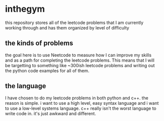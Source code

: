 # inthegym
this repository stores all of the leetcode problems that I am currently working through and has them organized by level of difficulty

## the kinds of problems
the goal here is to use Neetcode to measure how I can improve my skills and as a path for completing the leetcode problems. This means that I will be targetting to something like ~300ish leetcode problems and writing out the python code examples for all of them.

## the language
I have chosen to do my leetcode problems in both python and c++. the reason is simple. i want to use a high level, easy syntax language and i want to use a low-level systems language. c++ really isn't the worst language to write code in. it's just awkward and different.
